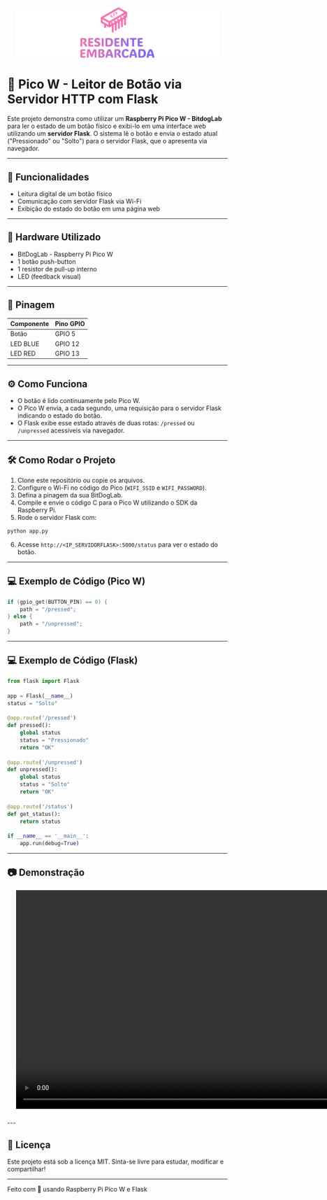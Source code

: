 <div align='center' style='margin: 20px'>
  <img src='web/static/img/logo-no-background.svg' width='1000' /> 
</div>

# 📶 Pico W - Leitor de Botão via Servidor HTTP com Flask

Este projeto demonstra como utilizar um **Raspberry Pi Pico W - BitdogLab** para ler o estado de um botão físico e exibi-lo em uma interface web utilizando um **servidor Flask**. O sistema lê o botão e envia o estado atual ("Pressionado" ou "Solto") para o servidor Flask, que o apresenta via navegador.

---

## 🚀 Funcionalidades

- Leitura digital de um botão físico
- Comunicação com servidor Flask via Wi-Fi
- Exibição do estado do botão em uma página web

---

## 🔧 Hardware Utilizado

- BitDogLab - Raspberry Pi Pico W
- 1 botão push-button
- 1 resistor de pull-up interno
- LED (feedback visual)

---

## 📌 Pinagem

| Componente     | Pino GPIO |
|----------------|-----------|
| Botão          | GPIO 5    |
| LED BLUE       | GPIO 12   |
| LED RED        | GPIO 13   |
---

## ⚙️ Como Funciona

- O botão é lido continuamente pelo Pico W.
- O Pico W envia, a cada segundo, uma requisição para o servidor Flask indicando o estado do botão.
- O Flask exibe esse estado através de duas rotas: `/pressed` ou `/unpressed` acessiveis via navegador.

---

## 🛠️ Como Rodar o Projeto

1. Clone este repositório ou copie os arquivos.
2. Configure o Wi-Fi no código do Pico (`WIFI_SSID` e `WIFI_PASSWORD`).
3. Defina a pinagem da sua BitDogLab.
4. Compile e envie o código C para o Pico W utilizando o SDK da Raspberry Pi.
5. Rode o servidor Flask com:

```bash
python app.py
```

6. Acesse `http://<IP_SERVIDORFLASK>:5000/status` para ver o estado do botão.

---

## 💻 Exemplo de Código (Pico W)

```c
if (gpio_get(BUTTON_PIN) == 0) {
    path = "/pressed";
} else {
    path = "/unpressed";
}
```

---

## 💻 Exemplo de Código (Flask)

```python
from flask import Flask

app = Flask(__name__)
status = "Solto"

@app.route('/pressed')
def pressed():
    global status
    status = "Pressionado"
    return "OK"

@app.route('/unpressed')
def unpressed():
    global status
    status = "Solto"
    return "OK"

@app.route('/status')
def get_status():
    return status

if __name__ == '__main__':
    app.run(debug=True)
```

---

## 📷 Demonstração

<div align='center' style='margin: 20px'>
  <video src='web/static/img/demo.mp4' width='1000' autoplay> 
</div>
---

## 📄 Licença

Este projeto está sob a licença MIT. Sinta-se livre para estudar, modificar e compartilhar!

---

Feito com 💜 usando Raspberry Pi Pico W e Flask
